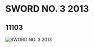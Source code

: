 # SWORD NO. 3 2013
## 11103
![SWORD NO. 3 2013](https://lc-www-live-s.legocdn.com/media/bricks/5/2/6019992.jpg)